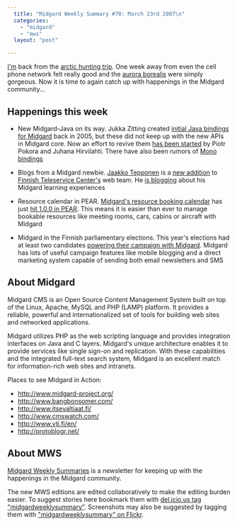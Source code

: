 ```yaml
---
  title: "Midgard Weekly Summary #70: March 23rd 2007\n"
  categories: 
    - "midgard"
    - "mws"
  layout: "post"

---
```

[I'm][5] back from the [arctic hunting trip][4]. One week away from even the cell phone network felt really good and the [aurora borealis][6] were simply gorgeous. Now it is time to again catch up with happenings in the Midgard community...

Happenings this week
--------------------

* New Midgard-Java on its way. Jukka Zitting created [initial Java bindings for Midgard][10] back in 2005, but these did not keep up with the new APIs in Midgard core. Now an effort to revive them [has been started][11] by Piotr Pokora and Juhana Hirvilahti. There have also been rumors of [Mono bindings][12]

* Blogs from a Midgard newbie. [Jaakko Tepponen][7] is a [new addition][9] to [Finnish Teleservice Center's][8] web team. He [is blogging][7] about his 
Midgard learning experiences

* Resource calendar in PEAR. [Midgard's resource booking calendar][14] has just [hit 1.0.0 in PEAR][15]. This means it is easier than ever to manage bookable resources like meeting rooms, cars, cabins or aircraft with Midgard

* Midgard in the Finnish parliamentary elections. This year's elections had at least two candidates [powering their campaign with Midgard][13]. Midgard has lots of useful campaign features like mobile blogging and a direct marketing system capable of sending both email newsletters and SMS

About Midgard
-------------

Midgard CMS is an Open Source Content Management System built on top of the Linux, Apache, MySQL and PHP (LAMP) platform. It provides a reliable, powerful and internationalized set of tools for building web sites and networked applications.

Midgard utilizes PHP as the web scripting language and provides integration interfaces on Java and C layers. Midgard's unique architecture enables it to provide services like single sign-on and replication. With these capabilities and the integrated full-text search system, Midgard is an excellent match for information-rich web sites and intranets.

Places to see Midgard in Action:

* <http://www.midgard-project.org/>
* <http://www.bangbonsomer.com/>
* <http://www.itsevaltiaat.fi/>
* <http://www.cmswatch.com/>
* <http://www.vti.fi/en/>
* <http://protoblogr.net/>

About MWS
---------

[Midgard Weekly Summaries][1] is a newsletter for keeping up with the happenings in the Midgard community.

The new MWS editions are edited collaboratively to make the editing burden easier. To suggest stories here bookmark them with [del.icio.us tag "midgardweeklysummary"][2]. Screenshots may also be suggested by tagging them with ["midgardweeklysummary" on Flickr][3].

[1]: http://www.midgard-project.org/updates/mws/
[2]: http://del.icio.us/tag/midgardweeklysummary
[3]: http://www.flickr.com/photos/tags/midgardweeklysummary
[4]: http://www.flickr.com/photos/bergie/sets/72157600010088557/
[5]: http://bergie.iki.fi/
[6]: http://www.flickr.com/photos/7434795@N06/429688741/
[7]: http://jaakko.psa2.fi/blog/
[8]: http://www.ftc.fi/
[9]: http://www.ftc.fi/ajankohtaista/view/ftc-n-henkilostomaara-kasvaa.html
[10]: http://bergie.iki.fi/blog/jukka_back_from_hiatus__jcr_for_midgard/
[11]: http://www.nemein.com/people/piotras/view/1174377090.html
[12]: http://www.mono-project.com/Main_Page
[13]: http://bergie.iki.fi/blog/midgard_and_the_finnish_parliamentary_election/
[14]: http://bergie.iki.fi/blog/resource-bookings-with-midgard/
[15]: http://pear.midcom-project.org/index.php?package=net_nemein_reservations&release=1.0.0&downloads